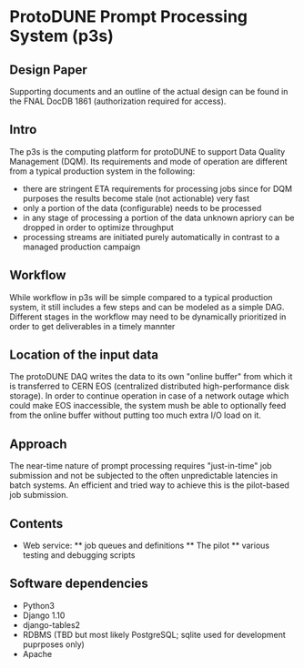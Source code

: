 # ProtoDUNE Prompt Processing System (p3s)
## Design Paper
Supporting documents and an outline of the actual design can be found in
the FNAL DocDB 1861 (authorization required for access).

## Intro
The p3s is the computing platform for protoDUNE to support Data Quality Management (DQM).
Its requirements and mode of operation are different from a typical production system in the following:
* there are stringent ETA requirements for processing jobs since for DQM purposes
the results become stale (not actionable) very fast
* only a portion of the data (configurable) needs to be processed
* in any stage of processing a portion of the data unknown apriory can be dropped
in order to optimize throughput
* processing streams are initiated purely automatically in contrast to a managed
production campaign

## Workflow
While workflow in p3s will be simple compared to a typical production system,
it still includes a few steps and can be modeled as a simple DAG. Different stages
in the workflow may need to be dynamically prioritized in order to get deliverables
in a timely mannter

## Location of the input data
The protoDUNE DAQ writes the data to its own "online buffer" from which it is
transferred to CERN EOS (centralized distributed high-performance disk storage).
In order to continue operation in case of a network outage which could make
EOS inaccessible, the system mush be able to optionally feed from the online buffer
without putting too much extra I/O load on it.

## Approach
The near-time nature of prompt processing requires "just-in-time" job submission
and not be subjected to the often unpredictable latencies in batch systems. An
efficient and tried way to achieve this is the pilot-based job submission.

## Contents
* Web service:
** job queues and definitions
** The pilot
** various testing and debugging scripts

## Software dependencies
* Python3
* Django 1.10
* django-tables2
* RDBMS (TBD but most likely PostgreSQL; sqlite used for development puprposes only)
* Apache





